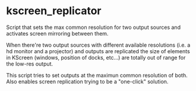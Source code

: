 # kscreen_replicator
Script that sets the max common resolution for two output sources and activates screen mirroring between them.

When there're two output sources with different available resolutions (i.e. a hd monitor and a projector) 
and outputs are replicated the size of elements in KScreen (windows, position of docks, etc...) are totally out
of range for the low-res output.

This script tries to set outputs at the maximun common resolution of both. Also enables screen replication 
trying to be a "one-click" solution.
